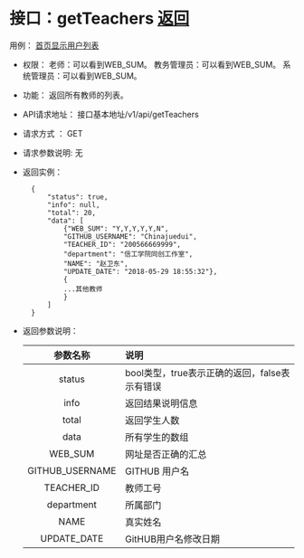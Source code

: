 <!-- markdownlint-disable MD033-->
<!-- 禁止MD033类型的警告 https://www.npmjs.com/package/markdownlint -->

# 接口：getTeachers  [返回](../README.md)
用例： [首页显示用户列表](../用例/首页显示用户列表.md)

- 权限：
    老师：可以看到WEB_SUM。
    教务管理员：可以看到WEB_SUM。
    系统管理员：可以看到WEB_SUM。

- 功能：
    返回所有教师的列表。

- API请求地址：
   接口基本地址/v1/api/getTeachers

- 请求方式 ：
    GET

- 请求参数说明:
    无

- 返回实例：

        {
            "status": true,
            "info": null,
            "total": 20,
            "data": [
                {"WEB_SUM": "Y,Y,Y,Y,Y,N",
                "GITHUB_USERNAME": "Chinajuedui",
                "TEACHER_ID": "200566669999",
                "department": "信工学院同创工作室",
                "NAME": "赵卫东",
                "UPDATE_DATE": "2018-05-29 18:55:32"},
                {
                ...其他教师
                }
            ]
        }

- 返回参数说明：

  |参数名称|说明|
  |:---------:|:--------------------------------------------------------|
  |status|bool类型，true表示正确的返回，false表示有错误|
  |info|返回结果说明信息|
  |total|返回学生人数|
  |data|所有学生的数组|
  |WEB_SUM|网址是否正确的汇总|
  |GITHUB_USERNAME|GITHUB 用户名|
  |TEACHER_ID|教师工号|
  |department|所属部门|
  |NAME|真实姓名|
  |UPDATE_DATE|GitHUB用户名修改日期|